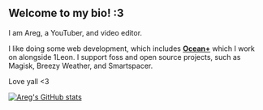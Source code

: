 ## Welcome to my bio! :3

I am Areg, a YouTuber, and video editor.

I like doing some web development, which includes [**Ocean+**](https://github.com/Areg472/ocean-plus-react) which I work on alongside 1Leon. I support foss and open source projects, such as Magisk, Breezy Weather, and Smartspacer.

Love yall <3

[![Areg's GitHub stats](https://github-readme-stats.vercel.app/api?username=Areg472&theme=onedark)](https://github.com/Areg472)